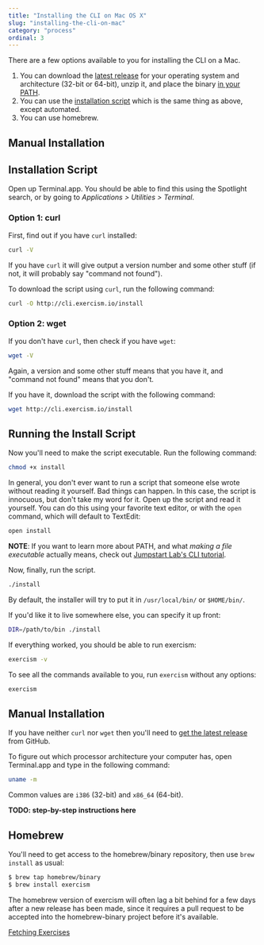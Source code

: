 ```yaml
---
title: "Installing the CLI on Mac OS X"
slug: "installing-the-cli-on-mac"
category: "process"
ordinal: 3
---
```


There are a few options available to you for installing the CLI on a Mac.

1. You can download the [latest release](http://github.com/exercism/cli/releases/latest) for your operating system and architecture (32-bit or 64-bit), unzip it, and place the binary [in your PATH](/understanding-path.html).
1. You can use the [installation script](http://cli.exercism.io/install) which is the same thing as above, except automated.
1. You can use homebrew.

## Manual Installation

## Installation Script

Open up Terminal.app. You should be able to find this using the Spotlight search, or by going to _Applications > Utilities > Terminal_.

### Option 1: curl

First, find out if you have `curl` installed:

```bash
curl -V
```

If you have `curl` it will give output a version number and some other stuff (if not, it will probably say "command not found").

To download the script using `curl`, run the following command:

```bash
curl -O http://cli.exercism.io/install
```

### Option 2: wget

If you don't have `curl`, then check if you have `wget`:

```bash
wget -V
```

Again, a version and some other stuff means that you have it, and "command not found" means that you don't.

If you have it, download the script with the following command:

```bash
wget http://cli.exercism.io/install
```

## Running the Install Script

Now you'll need to make the script executable. Run the following command:

```bash
chmod +x install
```

In general, you don't ever want to run a script that someone else wrote without reading it yourself. Bad things can happen. In this case, the script is innocuous, but don't take my word for it. Open up the script and read it yourself. You can do this using your favorite text editor, or with the `open` command, which will default to TextEdit:

```bash
open install
```

**NOTE**: If you want to learn more about PATH, and what _making a file executable_ actually means, check out [Jumpstart Lab's CLI tutorial](http://tutorials.jumpstartlab.com/topics/cli.html).

Now, finally, run the script.

```bash
./install
```

By default, the installer will try to put it in `/usr/local/bin/` or `$HOME/bin/`.

If you'd like it to live somewhere else, you can specify it up front:

```bash
DIR=/path/to/bin ./install
```

If everything worked, you should be able to run exercism:

```bash
exercism -v
```

To see all the commands available to you, run `exercism` without any options:

```bash
exercism
```

## Manual Installation

If you have neither `curl` nor `wget` then you'll need to [get the latest release](https://github.com/exercism/cli/releases/latest) from GitHub.

To figure out which processor architecture your computer has, open Terminal.app and type in the following command:

```bash
uname -m
```

Common values are `i386` (32-bit) and `x86_64` (64-bit).

**TODO: step-by-step instructions here**

## Homebrew

You'll need to get access to the homebrew/binary repository, then use `brew install` as usual:

```bash
$ brew tap homebrew/binary
$ brew install exercism
```

The homebrew version of exercism will often lag a bit behind for a few days after a new release has been made, since it requires a pull request to be accepted into the homebrew-binary project before it's available.

<a class="secondary-button" href="fetching-exercises.html">Fetching Exercises</a>
